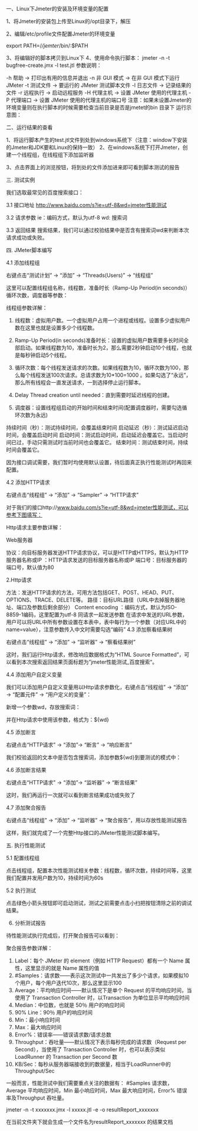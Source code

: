 一、Linux下Jmeter的安装及环境变量的配置

1、将Jmeter的安装包上传至Linux的/opt目录下，解压

2、编辑/etc/profile文件配置Jmeter的环境变量

export PATH=/*/jemter*/bin/:$PATH

3、将编辑好的脚本拷贝到Linux下
4、使用命令执行脚本：
jmeter -n -t bugfree-create.jmx -l test.jtl 
参数说明：
 
-h 帮助 -> 打印出有用的信息并退出
-n 非 GUI 模式 -> 在非 GUI 模式下运行 JMeter
-t 测试文件 -> 要运行的 JMeter 测试脚本文件
-l 日志文件 -> 记录结果的文件
-r 远程执行 -> 启动远程服务
-H 代理主机 -> 设置 JMeter 使用的代理主机
-P 代理端口 -> 设置 JMeter 使用的代理主机的端口号
注意：如果未设置Jmeter的环境变量则在执行脚本的时候需要检查当前目录是否是jmetet的bin 目录下
运行示意图：

二、运行结果的查看

1、将运行脚本产生的test.jtl文件到处到windows系统下（注意：window下安装的Jmeter和JDK要和Linux的保持一致）
2、在windows系统下打开Jmeter，创建一个线程组，在线程组下添加监听器

3、点击界面上的浏览按钮，将到处的文件添加进来即可看到脚本测试的报告


三. 测试实例

我们选取最常见的百度搜索接口：

3.1 接口地址
http://www.baidu.com/s?ie=utf-8&wd=jmeter性能测试

3.2 请求参数
ie：编码方式，默认为utf-8 
wd: 搜索词

3.3 返回结果
搜索结果，我们可以通过校验结果中是否含有搜索词wd来判断本次请求成功或失败。

四. JMeter脚本编写

4.1 添加线程组

右键点击“测试计划” -> “添加” -> “Threads(Users)” -> “线程组” 
 
这里可以配置线程组名称，线程数，准备时长（Ramp-Up Period(in seconds)）循环次数，调度器等参数： 
 
线程组参数详解： 

1. 线程数：虚拟用户数。一个虚拟用户占用一个进程或线程。设置多少虚拟用户数在这里也就是设置多少个线程数。 

2. Ramp-Up Period(in seconds)准备时长：设置的虚拟用户数需要多长时间全部启动。如果线程数为10，准备时长为2，那么需要2秒钟启动10个线程，也就是每秒钟启动5个线程。

3. 循环次数：每个线程发送请求的次数。如果线程数为10，循环次数为100，那么每个线程发送100次请求。总请求数为10*100=1000 。如果勾选了“永远”，那么所有线程会一直发送请求，一到选择停止运行脚本。 

4. Delay Thread creation until needed：直到需要时延迟线程的创建。 

5. 调度器：设置线程组启动的开始时间和结束时间(配置调度器时，需要勾选循环次数为永远) 

持续时间（秒）：测试持续时间，会覆盖结束时间 
启动延迟（秒）：测试延迟启动时间，会覆盖启动时间 
启动时间：测试启动时间，启动延迟会覆盖它。当启动时间已过，手动只需测试时当前时间也会覆盖它。 
结束时间：测试结束时间，持续时间会覆盖它。

因为接口调试需要，我们暂时均使用默认设置，待后面真正执行性能测试时再回来配置。

4.2 添加HTTP请求

右键点击“线程组” -> “添加” -> “Sampler” -> “HTTP请求” 
 
对于我们的接口http://www.baidu.com/s?ie=utf-8&wd=jmeter性能测试，可以参考下图填写： 
 
Http请求主要参数详解：

Web服务器 

协议：向目标服务器发送HTTP请求协议，可以是HTTP或HTTPS，默认为HTTP 
服务器名称或IP ：HTTP请求发送的目标服务器名称或IP 
端口号：目标服务器的端口号，默认值为80 

2.Http请求 

方法：发送HTTP请求的方法，可用方法包括GET、POST、HEAD、PUT、OPTIONS、TRACE、DELETE等。 
路径：目标URL路径（URL中去掉服务器地址、端口及参数后剩余部分） 
Content encoding ：编码方式，默认为ISO-8859-1编码，这里配置为utf-8
同请求一起发送参数 
在请求中发送的URL参数，用户可以将URL中所有参数设置在本表中，表中每行为一个参数（对应URL中的 name=value），注意参数传入中文时需要勾选“编码”
4.3 添加察看结果树

右键点击“线程组” -> “添加” -> “监听器” -> “察看结果树” 
 
这时，我们运行Http请求，修改响应数据格式为“HTML Source Formatted”，可以看到本次搜索返回结果页面标题为”jmeter性能测试_百度搜索“。 


4.4 添加用户自定义变量

我们可以添加用户自定义变量用以Http请求参数化，右键点击“线程组” -> “添加” -> “配置元件” -> “用户定义的变量”： 
 
新增一个参数wd，存放搜索词： 
 
并在Http请求中使用该参数，格式为：${wd} 


4.5 添加断言

右键点击“HTTP请求” -> “添加”-> “断言” -> “响应断言” 
 
我们校验返回的文本中是否包含搜索词，添加参数${wd}到要测试的模式中： 


4.6 添加断言结果

右键点击“HTTP请求” -> “添加”-> “监听器” -> “断言结果” 


这时，我们再运行一次就可以看到断言结果成功或失败了 


4.7 添加聚合报告

右键点击“线程组” -> “添加” -> “监听器” -> “聚合报告”，用以存放性能测试报告 
 
这样，我们就完成了一个完整Http接口的JMeter性能测试脚本编写。

五. 执行性能测试

5.1 配置线程组

点击线程组，配置本次性能测试相关参数：线程数，循环次数，持续时间等，这里我们配置并发用户数为10，持续时间为60s 


5.2 执行测试

点击绿色小箭头按钮即可启动测试，测试之前需要点击小扫把按钮清除之前的调试结果。 


6. 分析测试报告

待性能测试执行完成后，打开聚合报告可以看到： 


聚合报告参数详解： 

1. Label：每个 JMeter 的 element（例如 HTTP Request）都有一个 Name 属性，这里显示的就是 Name 属性的值 
2. #Samples：请求数——表示这次测试中一共发出了多少个请求，如果模拟10个用户，每个用户迭代10次，那么这里显示100 
3. Average：平均响应时间——默认情况下是单个 Request 的平均响应时间，当使用了 Transaction Controller 时，以Transaction 为单位显示平均响应时间 
4. Median：中位数，也就是 50％ 用户的响应时间 
5. 90% Line：90％ 用户的响应时间 
6. Min：最小响应时间 
7. Max：最大响应时间 
8. Error%：错误率——错误请求数/请求总数 
9. Throughput：吞吐量——默认情况下表示每秒完成的请求数（Request per Second），当使用了 Transaction Controller 时，也可以表示类似 LoadRunner 的 Transaction per Second 数 
10. KB/Sec：每秒从服务器端接收到的数据量，相当于LoadRunner中的Throughput/Sec

一般而言，性能测试中我们需要重点关注的数据有： #Samples 请求数，Average 平均响应时间，Min 最小响应时间，Max 最大响应时间，Error% 错误率及Throughput 吞吐量。


jmeter -n -t xxxxxxx.jmx -l xxxxx.jtl -e -o resultReport_xxxxxxx

在当前文件夹下就会生成一个文件名为resultReport_xxxxxxx 的结果文档

